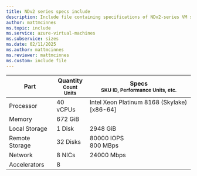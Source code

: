 ```yaml
---
title: NDv2 series specs include
description: Include file containing specifications of NDv2-series VM sizes.
author: mattmcinnes
ms.topic: include
ms.service: azure-virtual-machines
ms.subservice: sizes
ms.date: 02/11/2025
ms.author: mattmcinnes
ms.reviewer: mattmcinnes
ms.custom: include file
---
```

| Part | Quantity <br><sup>Count Units | Specs <br><sup>SKU ID, Performance Units, etc.  |
|---|---|---|
| Processor      | 40 vCPUs     | Intel Xeon Platinum 8168 (Skylake) [x86-64] |
| Memory         | 672 GiB        |    |
| Local Storage  | 1 Disk         | 2948 GiB |
| Remote Storage | 32 Disks        | 80000 IOPS <br>800 MBps |
| Network        | 8 NICs        | 24000 Mbps |
| Accelerators   | 8            |     |
